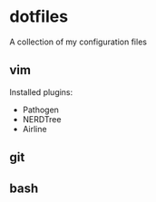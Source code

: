 # dotfiles
A collection of my configuration files

vim
---
Installed plugins:
* Pathogen
* NERDTree
* Airline

git
---

bash
----


